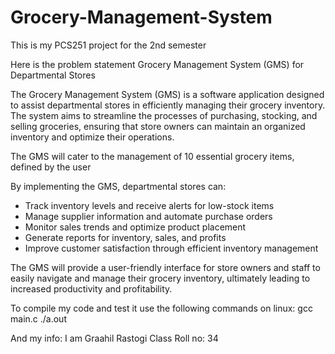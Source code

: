 # Grocery-Management-System
This is my PCS251 project for the 2nd semester

Here is the problem statement
Grocery Management System (GMS) for Departmental Stores

The Grocery Management System (GMS) is a software application designed to assist departmental stores in efficiently managing their grocery inventory. The system aims to streamline the processes of purchasing, stocking, and selling groceries, ensuring that store owners can maintain an organized inventory and optimize their operations.

The GMS will cater to the management of 10 essential grocery items, defined by the user

By implementing the GMS, departmental stores can:

- Track inventory levels and receive alerts for low-stock items
- Manage supplier information and automate purchase orders
- Monitor sales trends and optimize product placement
- Generate reports for inventory, sales, and profits
- Improve customer satisfaction through efficient inventory management

The GMS will provide a user-friendly interface for store owners and staff to easily navigate and manage their grocery inventory, ultimately leading to increased productivity and profitability.

To compile my code and test it use the following commands on linux:
gcc main.c
./a.out

And my info:
I am Graahil Rastogi
Class Roll no: 34
